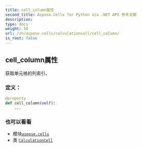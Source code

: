 ```yaml
---
title: cell_column属性
second_title: Aspose.Cells for Python via .NET API 参考文献
description:
type: docs
weight: 50
url: /zh/aspose.cells/calculationcell/cell_column/
is_root: false
---
```

## cell_column属性

获取单元格的列索引。
### 定义：
```python
@property
def cell_column(self):
    ...
```

### 也可以看看
* 模块[`aspose.cells`](../../)
* 类 [`CalculationCell`](/cells/python-net/zh/aspose.cells/calculationcell)
